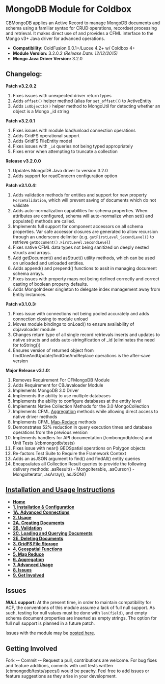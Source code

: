 
MongoDB Module for Coldbox
==========================
CBMongoDB applies an Active Record to manage MongoDB documents and schema using a familiar syntax for CRUD operations, recordset processing and retrieval. It makes direct use of and provides a CFML interface to the Mongo v3+ Java driver for advanced operations.

- <strong>Compatibility:</strong> ColdFusion 9.0.1+/Lucee 4.2+ w/ Coldbox 4+
- <strong>Module Version:</strong> 3.2.0.2 <em>(Release Date: 12/12/2015)</em>
- <strong>Mongo Java Driver Version:</strong> 3.2.0

Changelog:
----------

**Patch v3.2.0.2**

1. Fixes issues with unexpected driver return types
2. Adds `offset()` helper method (alias for `set_offset()`) to ActiveEntity
3. Adds `isObjectId()` helper method to MongoUtil for detecting whether an object is a Mongo _id string


**Patch v3.2.0.1**

1. Fixes issues with module load/unload connection operations
2. Adds GridFS operational support
3. Adds GridFS FileEntity model
4. Fixes issues with `_id` queries not being typed appropriately
5. Fixes error when attempting to truncate a collection

**Release v3.2.0.0**

1. Updates MongoDB Java driver to version 3.2.0
2. Adds support for readConcern configuration option

**Patch v3.1.0.4:**

1. Adds validation methods for entities and support for new property `ForceValidation`, which will prevent saving of documents which do not validate
2. Adds auto-normalization capabilities for schema properties.  When attributes are configured, schema will auto-normalize when set() and populate() methods are called.
3. Implements full support for component accessors on all schema properties.  Var safe accessor closures are generated to allow recursion through an underscore delimiter (e.g. `getFirstLevel_SecondLevel()` to retrieve `getDocument().FirstLevel.SecondLevel`)
4. Fixes native CFML data types not being sanitized on deeply nested structs and arrays.
5. Add getDocument() and asStruct() utility methods, which can be used on unloaded and unloaded entities.
6. Adds append() and prepend() functions to assit in managing document schema arrays.
7. Fixes issues with property maps not being defined correctly and correct casting of boolean property defaults.
8. Adds MongoIndexer singleton to delegate index management away from Entity instances.

**Patch v3.1.0.3:**

1. Fixes issue with connections not being pooled accurately and adds connection closing to module unload
2. Moves module bindings to onLoad() to ensure availability of cbjavaloader module
3. Changes return type of all single record retrievals inserts and updates to native structs and adds auto-stringification of _id (eliminates the need for toString())
4. Ensures version of returned object from findOneAndUpdate/findOneAndReplace operations is the after-save version

**Major Release v3.1.0:**

1.  Removes Requirement For CFMongoDB Module
2.  Adds Requirement for CBJavaloader Module
3.  Implements MongoDB 3.0 Driver
4.  Implements the ability to use multiple databases
5.  Implements the ability to configure databases at the entity level
6.  Implements Native Collection Methods for the 3.0 MongoCollection
7.  Implements CFML [Aggregation](https://docs.mongodb.org/manual/aggregation/) methods while allowing direct access to native driver methods 
8.  Implements CFML [Map-Reduce](https://docs.mongodb.org/manual/core/map-reduce/) methods
9.  Demonstrates 52% reduction in query execution times and database operations from the previous version
10. Implements handlers for API documentation (/cmbongodb/docs) and Unit Tests (/cbmongodb/tests)
11. Fixes issue with near() GEOSpatial operations on Polygon objects
12. Re-factors Test Suite to Require the Framework Context
13. Adds an asJSON argument to find() and findAll() entity queries
14. Encapsulates all Collection Result queries to provide the following delivery methods:  .asResult() - MongoIterable,  .asCursor() - MongoIterator, .asArray(), asJSON()


[Installation and Usage Instructions](https://github.com/jclausen/cbmongodb/wiki)
--------------------------------------------------------------------------------

<ul class="wiki-pages" data-filterable-for="wiki-pages-filter" data-filterable-type="substring">
    <li>
      <strong><a href="https://github.com/jclausen/cbmongodb/wiki" class="wiki-page-link">Home</a></strong>
    </li>
    <li>
      <strong><a href="https://github.com/jclausen/cbmongodb/wiki/1.-Installation-&amp;-Configuration" class="wiki-page-link">1. Installation &amp; Configuration</a></strong>
    </li>
    <li>
      <strong><a href="https://github.com/jclausen/cbmongodb/wiki/1A.-Advanced-Connections" class="wiki-page-link">1A. Advanced Connections</a></strong>
    </li>
    <li>
      <strong><a href="https://github.com/jclausen/cbmongodb/wiki/2.-Usage" class="wiki-page-link">2. Usage</a></strong>
    </li>
    <li>
      <strong><a href="https://github.com/jclausen/cbmongodb/wiki/2A.-Creating-Documents" class="wiki-page-link">2A. Creating Documents</a></strong>
    </li>
    <li>
      <strong><a href="https://github.com/jclausen/cbmongodb/wiki/2B.-Validation" class="wiki-page-link">2B. Validation</a></strong>
    </li>
    <li>
      <strong><a href="https://github.com/jclausen/cbmongodb/wiki/2C.-Loading-and-Querying-Documents" class="wiki-page-link">2C. Loading and Querying Documents</a></strong>
    </li>
    <li>
      <strong><a href="https://github.com/jclausen/cbmongodb/wiki/2E.-Deleting-Documents" class="wiki-page-link">2E. Deleting Documents</a></strong>
    </li>
    <li>
      <strong><a href="https://github.com/jclausen/cbmongodb/wiki/3.-GridFS-File-Storage" class="wiki-page-link">3. GridFS File Storage</a></strong>
    </li>
    <li>
      <strong><a href="https://github.com/jclausen/cbmongodb/wiki/4.-Geospatial-Functions" class="wiki-page-link">4. Geospatial Functions</a></strong>
    </li>
    <li>
      <strong><a href="https://github.com/jclausen/cbmongodb/wiki/5.-Map-Reduce" class="wiki-page-link">5. Map Reduce</a></strong>
    </li>
    <li>
      <strong><a href="https://github.com/jclausen/cbmongodb/wiki/6.-Aggregation" class="wiki-page-link">6. Aggregation</a></strong>
    </li>
    <li>
      <strong><a href="https://github.com/jclausen/cbmongodb/wiki/7.-Advanced-Usage" class="wiki-page-link">7. Advanced Usage</a></strong>
    </li>
    <li>
      <strong><a href="https://github.com/jclausen/cbmongodb/wiki/8.-Issues" class="wiki-page-link">8. Issues</a></strong>
    </li>
    <li>
      <strong><a href="https://github.com/jclausen/cbmongodb/wiki/9.-Get-Involved" class="wiki-page-link">9. Get Involved</a></strong>
    </li>
  </ul>

Issues
--------------

***NULL* support:** At the present time, in order to maintain compatibility for ACF, the conventions of this module assume a lack of full null support.  As such, testing for null values must be done with `len(field)`, and empty schema document properties are inserted as empty strings. The option for full null support is planned in a future patch.

Issues with the module may be [posted here](https://github.com/jclausen/cbmongodb).


Getting Involved
----------------

Fork -- Commit -- Request a pull, contributions are welcome. For bug fixes and feature additions, commits with unit tests written (cbmongodb/tests/specs/) would be peachy.  Feel free to add issues or feature suggestions as they arise in your development. 



